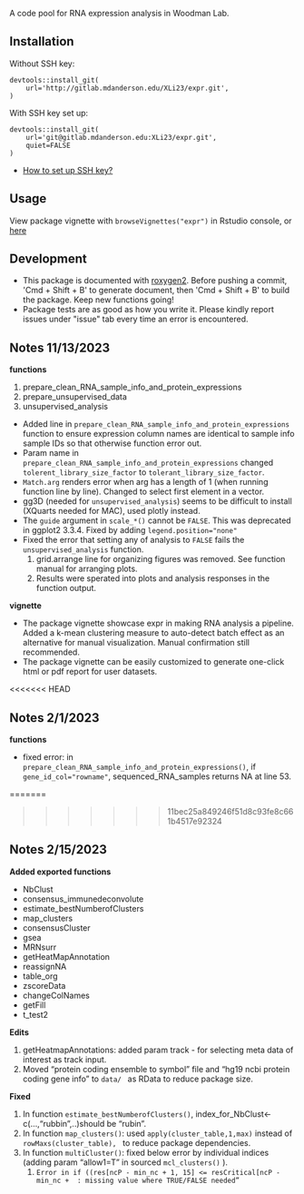 A code pool for RNA expression analysis in Woodman Lab.

## Installation

Without SSH key: 

    devtools::install_git(
        url='http://gitlab.mdanderson.edu/XLi23/expr.git',
    )

With SSH key set up:

    devtools::install_git(
        url='git@gitlab.mdanderson.edu:XLi23/expr.git',
        quiet=FALSE
    )
 
  - [How to set up SSH key?](https://docs.gitlab.com/ee/user/ssh.html)

## Usage
View package vignette with `browseVignettes("expr")` in Rstudio console, or [here](http://127.0.0.1:10041/library/expr/doc/expr_vignette.html)

## Development
- This package is documented with [roxygen2](https://cran.r-project.org/web/packages/roxygen2/vignettes/roxygen2.html). Before pushing a commit, 'Cmd + Shift + B' to generate document, then 'Cmd + Shift + B' to build the package. Keep new functions going!
- Package tests are as good as how you write it. Please kindly report issues under "issue" tab every time an error is encountered.

## Notes 11/13/2023
**functions**
  1) prepare_clean_RNA_sample_info_and_protein_expressions
  2) prepare_unsupervised_data
  3) unsupervised_analysis

- Added line in `prepare_clean_RNA_sample_info_and_protein_expressions` function to ensure expression column names are identical to sample info sample IDs so that otherwise function error out.
- Param name in `prepare_clean_RNA_sample_info_and_protein_expressions` changed `tolerent_library_size_factor` to `tolerant_library_size_factor`.
- `Match.arg` renders error when arg has a length of 1 (when running function line by line). Changed to select first element in a vector.
- gg3D (needed for `unsupervised_analysis`) seems to be difficult to install (XQuarts needed for MAC), used plotly instead.
- The `guide` argument in `scale_*()` cannot be `FALSE`. This was deprecated in ggplot2 3.3.4. Fixed by adding `legend.position="none"`
- Fixed the error that setting any of analysis to `FALSE` fails the `unsupervised_analysis` function.
  1) grid.arrange line for organizing figures was removed. See function manual for arranging plots.
  2) Results were sperated into plots and analysis responses in the function output.

**vignette**
- The package vignette showcase expr in making RNA analysis a pipeline.  Added a k-mean clustering measure to auto-detect batch effect as an alternative for manual visualization. Manual confirmation still recommended.
- The package vignette can be easily customized to generate one-click html or pdf report for user datasets.

<<<<<<< HEAD
## Notes 2/1/2023
**functions**
- fixed error: in `prepare_clean_RNA_sample_info_and_protein_expressions()`, if `gene_id_col="rowname"`, sequenced_RNA_samples returns NA at line 53.

=======
>>>>>>> 11bec25a849246f51d8c93fe8c661b4517e92324
## Notes 2/15/2023
**Added exported functions**
- NbClust
- consensus_immunedeconvolute
- estimate_bestNumberofClusters
- map_clusters
- consensusCluster
- gsea
- MRNsurr
- getHeatMapAnnotation
- reassignNA
- table_org
- zscoreData
- changeColNames
- getFill
- t_test2

**Edits**
1. getHeatmapAnnotations: added param track - for selecting meta data of interest as track input.
2. Moved “protein coding ensemble to symbol” file and “hg19 ncbi protein coding gene info” to `data/ ` as RData to reduce package size.

**Fixed**
1.  In function `estimate_bestNumberofClusters()`, index_for_NbClust<- c(…,“rubbin”,..)should be “rubin”.
2. In function `map_clusters()`: used `apply(cluster_table,1,max)` instead of `rowMaxs(cluster_table), ` to reduce package dependencies.
3. In function `multiCluster()`: fixed below error by individual indices (adding param “allow1=T” in sourced `mcl_clusters()` ).
    1. `Error in if ((res[ncP - min_nc + 1, 15] <= resCritical[ncP - min_nc +  : missing value where TRUE/FALSE needed” `

